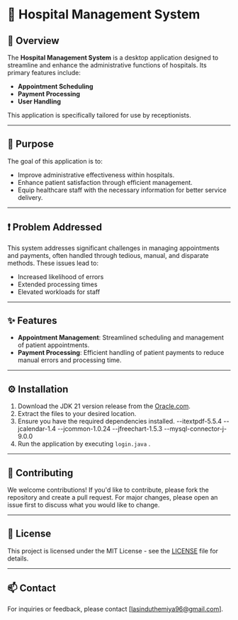 # 🌟 Hospital Management System

## 📖 Overview

The **Hospital Management System** is a desktop application designed to streamline and enhance the administrative functions of hospitals. Its primary features include:

- **Appointment Scheduling**
- **Payment Processing**
- **User Handling**

This application is specifically tailored for use by receptionists.

---

## 🎯 Purpose

The goal of this application is to:

- Improve administrative effectiveness within hospitals.
- Enhance patient satisfaction through efficient management.
- Equip healthcare staff with the necessary information for better service delivery.

---

## ❗ Problem Addressed

This system addresses significant challenges in managing appointments and payments, often handled through tedious, manual, and disparate methods. These issues lead to:

- Increased likelihood of errors
- Extended processing times
- Elevated workloads for staff

---

## ✨ Features

- **Appointment Management**: Streamlined scheduling and management of patient appointments.
- **Payment Processing**: Efficient handling of patient payments to reduce manual errors and processing time.

---

## ⚙️ Installation

1. Download the JDK 21 version release from the [Oracle.com]([link-to-releases](https://www.oracle.com/in/java/technologies/downloads/)).
2. Extract the files to your desired location.
3. Ensure you have the required dependencies installed.
   --itextpdf-5.5.4
   --jcalendar-1.4
   --jcommon-1.0.24
   --jfreechart-1.5.3
   --mysql-connector-j-9.0.0
4. Run the application by executing `login.java` .

---

## 🤝 Contributing

We welcome contributions! If you'd like to contribute, please fork the repository and create a pull request. For major changes, please open an issue first to discuss what you would like to change.

---

## 📜 License

This project is licensed under the MIT License - see the [LICENSE](LICENSE) file for details.

---

## 📫 Contact

For inquiries or feedback, please contact [lasinduthemiya96@gmail.com].
